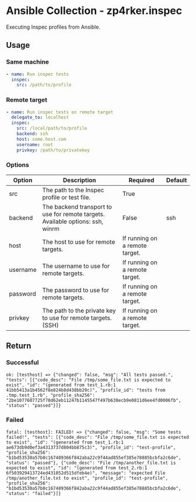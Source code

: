 # Ansible Collection - zp4rker.inspec

Executing Inspec profiles from Ansible.


## Usage

### Same machine

```yaml
- name: Run inspec tests
  inspec:
    src: /path/to/profile
```

### Remote target

```yaml
- name: Run inspec tests on remote target
  delegate_to: localhost
  inspec:
    src: /local/path/to/profile
    backend: ssh
    host: some.host.com
    username: root
    privkey: /path/to/privatekey
```

### Options

| Option   | Description                                                                    | Required                       | Default |
|----------|--------------------------------------------------------------------------------|--------------------------------|---------|
| src      | The path to the Inspec profile or test file.                                   | True                           |         |
| backend  | The backend transport to use for remote targets. Available options: ssh, winrm | False                          | ssh     |
| host     | The host to use for remote targets.                                            | If running on a remote target. |         |
| username | The username to use for remote targets.                                        | If running on a remote target. |         |
| password | The password to use for remote targets.                                        | If running on a remote target. |         |
| privkey  | The path to the private key to use for remote targets. (SSH)                   | If running on a remote target. |         |


## Return

### Successful

```
ok: [testhost] => {"changed": false, "msg": "All tests passed.", "tests": [{"code_desc": "File /tmp/some_file.txt is expected to exist", "id": "(generated from test_1.rb:1 41bb5413a1b4562f8e824b8d438bb29c)", "profile_id": "tests from .tmp.test_1.rb", "profile_sha256": "2be1077607725f78d62eb11247b1145547f497b638ecb9e0811d6ee4fd0006fb", "status": "passed"}]}
```

### Failed
```
fatal: [testhost]: FAILED! => {"changed": false, "msg": "Some tests failed!", "tests": [{"code_desc": "File /tmp/some_file.txt is expected to exist", "id": "(generated from test_1.rb:1 ae673db9d0ef3a4313737d804bb875c3)", "profile_id": "test-profile", "profile_sha256": "b1bd53530a57b0c167489366f842aba22c9f44ad855ef385e78885bcbfa2c6de", "status": "passed"}, {"code_desc": "File /tmp/another_file.txt is expected to exist", "id": "(generated from test_2.rb:1 6f503929413724ed431052d515dfeb4e)", "message": "expected File /tmp/another_file.txt to exist", "profile_id": "test-profile", "profile_sha256": "b1bd53530a57b0c167489366f842aba22c9f44ad855ef385e78885bcbfa2c6de", "status": "failed"}]}
```